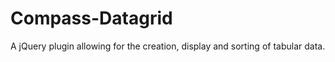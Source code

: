 Compass-Datagrid
================

A jQuery plugin allowing for the creation, display and sorting of tabular data.